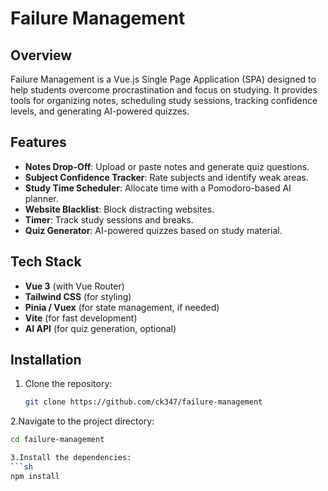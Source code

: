 # Failure Management

## Overview
Failure Management is a Vue.js Single Page Application (SPA) designed to help students overcome procrastination and focus on studying. It provides tools for organizing notes, scheduling study sessions, tracking confidence levels, and generating AI-powered quizzes.

## Features
- **Notes Drop-Off**: Upload or paste notes and generate quiz questions.
- **Subject Confidence Tracker**: Rate subjects and identify weak areas.
- **Study Time Scheduler**: Allocate time with a Pomodoro-based AI planner.
- **Website Blacklist**: Block distracting websites.
- **Timer**: Track study sessions and breaks.
- **Quiz Generator**: AI-powered quizzes based on study material.

## Tech Stack
- **Vue 3** (with Vue Router)
- **Tailwind CSS** (for styling)
- **Pinia / Vuex** (for state management, if needed)
- **Vite** (for fast development)
- **AI API** (for quiz generation, optional)

## Installation
1. Clone the repository:
   ```sh
   git clone https://github.com/ck347/failure-management
   
2.Navigate to the project directory:
   ```sh
cd failure-management

3.Install the dependencies:
   ```sh
npm install
